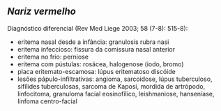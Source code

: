 ## ***Nariz vermelho***


Diagnóstico diferencial (Rev Med Liege 2003; 58 (7-8): 515-8):  
- eritema nasal desde a infância: granulosis rubra nasi  
- eritema infeccioso: fissura da comissura nasal anterior  
- eritema no frio: perniose  
- eritema com pústulas: rosácea, halogenose (iodo, bromo)  
- placa eritemato-escamosa: lúpus eritematoso discóide  
- lesões pápulo-infiltrativas: angioma, sarcoidose, lúpus tuberculoso, sifílides tuberculosas, sarcoma de Kaposi, mordida de artrópodo, linfocitoma, granuloma facial eosinofílico, leishmaniose, hanseníase, linfoma centro-facial

